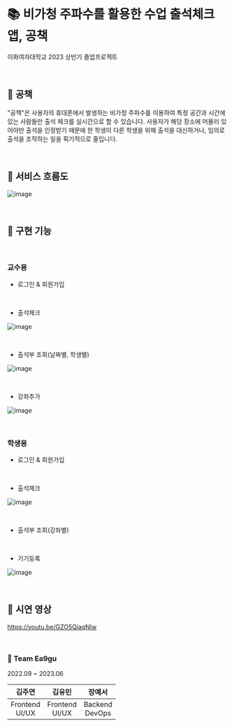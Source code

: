 # 📚 비가청 주파수를 활용한 수업 출석체크 앱, 공책


이화여자대학교 2023 상반기 졸업프로젝트

<br>

## 💫 공책
"공책"은 사용자의 휴대폰에서 발생하는 비가청 주파수를 이용하여 특정 공간과 시간에 있는 사람들만 출석 체크를 실시간으로 할 수 있습니다.
사용자가 해당 장소에 머물러 있어야만 출석을 인정받기 때문에 한 학생이 다른 학생을 위해 출석을 대신하거나, 임의로 출석을 조작하는 일을 획기적으로 줄입니다.

<br>

## 💫 서비스 흐름도
![image](https://github.com/ea9gu/flutter/assets/86945989/0938a18a-5359-4bb2-960c-f3c02d421cc4)

<br>

## 💫 구현 기능
<br>

### 교수용
+ 로그인 & 회원가입
<br>

+ 출석체크

![image](https://github.com/ea9gu/flutter/assets/86945989/d89ffd50-f3c6-4dcc-a961-0f46a610dc69)

<br>

+ 출석부 조회(날짜별, 학생별)

![image](https://github.com/ea9gu/flutter/assets/86945989/2a617fe5-b89a-43f2-9ac9-24764b3329a5)

<br>

+ 강좌추가

![image](https://github.com/ea9gu/flutter/assets/86945989/99b89a4b-7d0b-41a6-b14c-25f38e386cb6)

<br>

### 학생용

+ 로그인 & 회원가입

<br>

+ 출석체크

![image](https://github.com/ea9gu/flutter/assets/86945989/7901f8e3-adbe-4ac2-bc61-8de04d7e3632)

<br>

+ 출석부 조회(강좌별)

<br>

+ 기기등록

![image](https://github.com/ea9gu/flutter/assets/86945989/5b2892fc-22d1-4c45-bb05-ba0fca1c5fdb)

<br>

## 💫 시연 영상
https://youtu.be/GZO5QiaqNIw

<br>

### 👋 Team Ea9gu

2022.09 ~ 2023.06

|김주연 <br> |김유민 <br> |장예서 <br> |
|:---:|:---:|:---:|
|Frontend<br>UI/UX|Frontend<br>UI/UX|Backend<br>DevOps|
